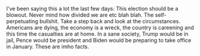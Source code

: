 I've been saying this a lot the last few days: This election should be a blowout. Never mind how divided we are etc blah blah. The self-perpetuating bullshit. Take a step back and look at the circumstances. Americans are dying, the economy is a wreck, the country is careening and this time the casualties are at home. In a sane society, Trump would be in jail, Pence would be president and Biden would be preparing to take office in January. These are imho facts.  
